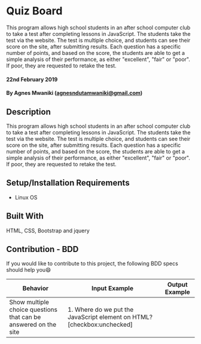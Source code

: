 # Quiz Board
This program allows high school students in an after school computer club to take a test after completing lessons in JavaScript. The students take the test via the website. The test is multiple choice, and students can see their score on the site, after submitting results. Each question has a specific number of points, and based on the score, the students are able to get a simple analysis of their performance, as either "excellent", "fair" or "poor". If poor, they are requested to retake the test.

#### 22nd February 2019
#### By Agnes Mwaniki (agnesndutamwaniki@gmail.com)

## Description
This program allows high school students in an after school computer club to take a test after completing lessons in JavaScript. The students take the test via the website. The test is multiple choice, and students can see their score on the site, after submitting results. Each question has a specific number of points, and based on the score, the students are able to get a simple analysis of their performance, as either "excellent", "fair" or "poor". If poor, they are requested to retake the test.

## Setup/Installation Requirements
* Linux OS

## Built With
HTML, CSS, Bootstrap and jquery

## Contribution - BDD
If you would like to contribute to this project, the following BDD specs should help you:smile:

Behavior                                                                                       |  Input Example                                                                                                        | Output Example
-----------------------------------------------------------------------------------------------|-----------------------------------------------------------------------------------------------------------------------|----------
Show multiple choice questions that can be answered on the site                                | 1. Where do we put the JavaScript element on HTML? [checkbox:unchecked] <script> [checkbox:unchecked]<js>             | 1. Where do we put the JavaScript element on HTML? [checkbox:checked] <script> [checkbox:unchecked]<js>
Show the points assigned to each question                                                      | 1. Where do we put the JavaScript element on HTML? [checkbox:unchecked] <script> [checkbox:unchecked]<js> (3 points)  | 1. Where do we put the JavaScript element on HTML? [checkbox:checked] <script> [3 points] [checkbox:unchecked]<js>
Allow the user to select the correct answer on the web page                                    | 1. Where do we put the JavaScript element on HTML? [checkbox:unchecked] <script> [checkbox:unchecked]<js> (3 points)  | 1. Where do we put the JavaScript element on HTML? [checkbox:checked] <script> [checkbox:unchecked]<js>
Allow the user to submit the correct answers on the web page after they are done with the quiz | submit button: [>> SUBMIT <<]                                                                                         | submit button: [>> SUBMIT <<]       
Add up the user score and convert it to a percentage                                           | 3 correct answers checked via radio buttons (4*4)= 16 points                                                          | 80%
Show the user their score after they are done submitting the quiz answers                      | submit button: [>> SUBMIT<<]                                                                                          | "Your score is "80%"
Show the user performance status after they are done submitting the quiz answers               | submit button: [>> SUBMIT<<]                                                                                          | "excellent"




## License
Detailed license information can be found on the LICENSE.md file.Copyright (c) 2019 ** Agnes Mwaniki **
